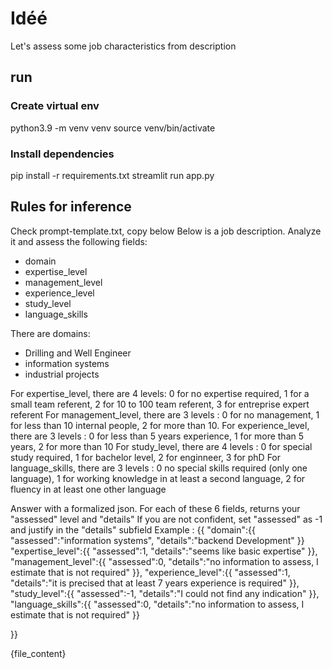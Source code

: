 # Idéé

Let's assess some job characteristics from description

## run

### Create virtual env

python3.9 -m venv venv
source venv/bin/activate

### Install dependencies

pip install -r requirements.txt
streamlit run app.py


## Rules for inference
Check prompt-template.txt, copy below
Below is a job description.
Analyze it and assess the following fields:

- domain
- expertise_level  
- management_level
- experience_level
- study_level
- language_skills

There are domains:

- Drilling and Well Engineer
- information systems
- industrial projects

For expertise_level, there are 4 levels: 0 for no expertise required, 1 for a small team referent, 2 for 10 to 100 team referent, 3 for entreprise expert referent
For management_level, there are 3 levels : 0 for no management, 1 for less than 10 internal people, 2 for more than 10.
For experience_level, there are 3 levels : 0 for less than 5 years experience, 1 for more than 5 years, 2 for more than 10
For study_level, there are 4 levels : 0 for special study required, 1 for bachelor level, 2 for enginneer, 3 for phD
For language_skills, there are 3 levels : 0 no special skills required (only one language), 1 for working knowledge in at least a second language, 2 for fluency in at least one other language

Answer with a formalized json. For each of these 6 fields, returns your "assessed" level and "details"
If you are not confident, set "assessed" as -1 and justify in the "details" subfield
Example :
{{
    "domain":{{
        "assessed":"information systems",
        "details":"backend Development"
    }}
    "expertise_level":{{
        "assessed":1,
        "details":"seems like basic expertise"
    }},
    "management_level":{{
        "assessed":0,
        "details":"no information to assess, I estimate that is not required"
    }},
    "experience_level":{{
        "assessed":1,
        "details":"it is precised that at least 7 years experience is required"
    }},
    "study_level":{{
        "assessed":-1,
        "details":"I could not find any indication"
    }},
    "language_skills":{{
        "assessed":0,
        "details":"no information to assess, I estimate that is not required"
    }}

}}

{file_content}
